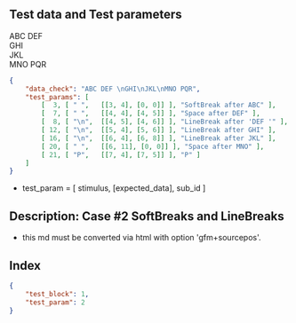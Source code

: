 ## Test data and Test parameters

ABC
DEF \
GHI  
JKL<br>MNO
   PQR

```json
{
    "data_check": "ABC DEF \nGHI\nJKL\nMNO PQR",
    "test_params": [
        [  3, [ " ",   [[3, 4], [0, 0]] ], "SoftBreak after ABC" ],
        [  7, [ " ",   [[4, 4], [4, 5]] ], "Space after DEF" ],
        [  8, [ "\n",  [[4, 5], [4, 6]] ], "LineBreak after 'DEF '" ],
        [ 12, [ "\n",  [[5, 4], [5, 6]] ], "LineBreak after GHI" ],
        [ 16, [ "\n",  [[6, 4], [6, 8]] ], "LineBreak after JKL" ],
        [ 20, [ " ",   [[6, 11], [0, 0]] ], "Space after MNO" ],
        [ 21, [ "P",   [[7, 4], [7, 5]] ], "P" ]
    ]
}
```

- test_param = [ stimulus, [expected_data], sub_id ]

## Description: Case #2 SoftBreaks and LineBreaks

- this md must be converted via html with option 'gfm+sourcepos'.

## Index

```json
{
    "test_block": 1,
    "test_param": 2
}
```
